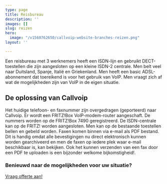 ```yaml
---
type: page
title: Reisbureau
description: ''
images: []
slug: reizen
hero:
  image: "/v1560762650/callvoip-website-branches-reizen.png"
layout: ''

---
```

Een reisbureau met 3 werknemers heeft een ISDN-lijn en gebruikt DECT-toestellen die zijn aangesloten op een kleine ISDN-2 centrale. Men belt veel naar Duitsland, Spanje, Italië en Griekenland. Men heeft een basic ADSL-abonnement dat toereikend is voor het gebruik van VoIP. Men vraagt zich af wat de mogelijkheden zijn van VoIP in de eigen situatie.

## De oplossing van Callvoip

Het huidige telefoon- en faxnummer zijn overgedragen (geporteerd) naar Callvoip. Er wordt een FRITZ!Box VoIP-modem-router aangeschaft. De nummers worden op de FRITZ!Box 7490 geregistreerd. De ISDN-centrale kan op de FRITZ! worden aangesloten. Men kan op de bestaande toestellen bellen en gebeld worden. Faxen komen binnen via e-mail als PDF bestand. Dit is handig omdat alle bevestigingen nu direct elektronisch kunnen worden gearchiveerd en men de faxen op iedere plek waar e-mail beschikbaar is, kan bekijken. Ook het kunnen verzenden van een fax door een PDF te uploaden is een bijzonder welkome bijkomstigheid!.

### Benieuwd naar de mogelijkheden voor uw situatie?

<a href="/offerte/" class="button">Vraag offerte aan!</a>